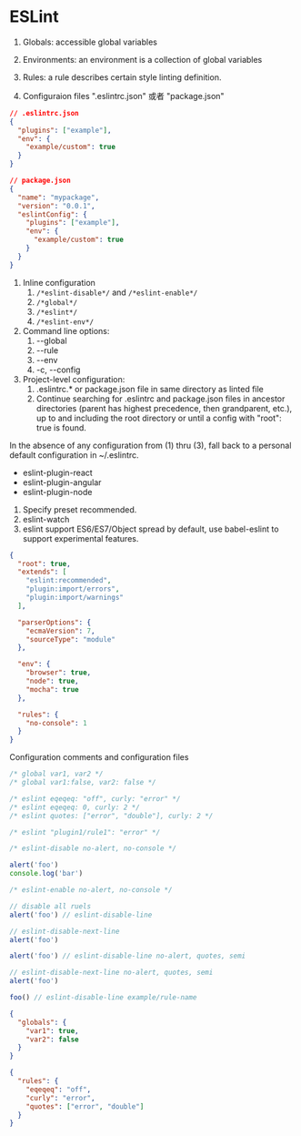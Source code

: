 # ESLint

1. Globals: accessible global variables
1. Environments: an environment is a collection of global variables
1. Rules: a rule describes certain style linting definition.

1. Configuraion files ".eslintrc.json" 或者 "package.json"

```json
// .eslintrc.json
{
  "plugins": ["example"],
  "env": {
    "example/custom": true
  }
}

// package.json
{
  "name": "mypackage",
  "version": "0.0.1",
  "eslintConfig": {
    "plugins": ["example"],
    "env": {
      "example/custom": true
    }
  }
}
```

1. Inline configuration
   1. `/*eslint-disable*/` and `/*eslint-enable*/`
   1. `/*global*/`
   1. `/*eslint*/`
   1. `/*eslint-env*/`
1. Command line options:
   1. --global
   1. --rule
   1. --env
   1. -c, --config
1. Project-level configuration:
   1. .eslintrc.\* or package.json file in same directory as linted file
   1. Continue searching for .eslintrc and package.json files in ancestor directories (parent has highest precedence, then grandparent, etc.), up to and including the root directory or until a config with "root": true is found.

In the absence of any configuration from (1) thru (3), fall back to a personal default configuration in ~/.eslintrc.

- eslint-plugin-react
- eslint-plugin-angular
- eslint-plugin-node

1. Specify preset recommended.
1. eslint-watch
1. eslint support ES6/ES7/Object spread by default, use babel-eslint to support experimental features.

```json
{
  "root": true,
  "extends": [
    "eslint:recommended",
    "plugin:import/errors",
    "plugin:import/warnings"
  ],

  "parserOptions": {
    "ecmaVersion": 7,
    "sourceType": "module"
  },

  "env": {
    "browser": true,
    "node": true,
    "mocha": true
  },

  "rules": {
    "no-console": 1
  }
}
```

Configuration comments and configuration files

```javascript
/* global var1, var2 */
/* global var1:false, var2: false */

/* eslint eqeqeq: "off", curly: "error" */
/* eslint eqeqeq: 0, curly: 2 */
/* eslint quotes: ["error", "double"], curly: 2 */

/* eslint "plugin1/rule1": "error" */

/* eslint-disable no-alert, no-console */

alert('foo')
console.log('bar')

/* eslint-enable no-alert, no-console */

// disable all ruels
alert('foo') // eslint-disable-line

// eslint-disable-next-line
alert('foo')

alert('foo') // eslint-disable-line no-alert, quotes, semi

// eslint-disable-next-line no-alert, quotes, semi
alert('foo')

foo() // eslint-disable-line example/rule-name
```

```JSON
{
  "globals": {
    "var1": true,
    "var2": false
  }
}

{
  "rules": {
    "eqeqeq": "off",
    "curly": "error",
    "quotes": ["error", "double"]
  }
}
```
